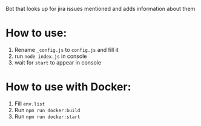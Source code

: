 Bot that looks up for jira issues mentioned and adds information about them

# How to use:
1. Rename `_config.js` to `config.js` and fill it
2. run `node index.js` in console
3. wait for `start` to appear in console


# How to use with Docker:
1. Fill `env.list`
2. Run `npm run docker:build`
3. Run `npm run docker:start`